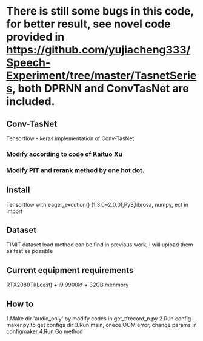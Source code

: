# There is still some bugs in this code, for better result, see novel code provided in https://github.com/yujiacheng333/Speech-Experiment/tree/master/TasnetSeries, both DPRNN and ConvTasNet are included.

## Conv-TasNet
Tensorflow - keras implementation of Conv-TasNet


### Modify according to code of Kaituo Xu


### Modify PIT and rerank method by one hot dot.

## Install
Tensorflow with eager_excution() (1.3.0~2.0.0),Py3,librosa, numpy, ect in import 

## Dataset
TIMIT dataset load method can be find in previous work, I will upload them as fast as possible

## Current equipment requirements
RTX2080Ti(Least) + i9 9900kf + 32GB menmory
## How to
1.Make dir 'audio_only' by modify codes in get_tfrecord_n.py
2.Run config maker.py to get configs dir
3.Run main, onece OOM error, change params in configmaker
4.Run Go method
